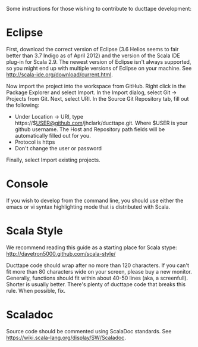 Some instructions for those wishing to contribute to ducttape development:

Eclipse
=======

First, download the correct version of Eclipse (3.6 Helios seems to fair better than 3.7 Indigo as of April 2012) and the version of the Scala IDE plug-in for Scala 2.9. The newest version of Eclipse isn't always supported, so you might end up with multiple versions of Eclipse on your machine. See http://scala-ide.org/download/current.html.

Now import the project into the workspace from GitHub. Right click in the Package Explorer and select Import. In the Import dialog, select Git -> Projects from Git. Next, select URI. In the Source Git Repository tab, fill out the following:

* Under Location -> URI, type https://$USER@github.com/jhclark/ducttape.git. Where $USER is your github username.  The Host and Repository path fields will be automatically filled out for you.
* Protocol is https 
* Don't change the user or password

Finally, select Import existing projects.

Console
=======

If you wish to develop from the command line, you should use either the emacs or vi syntax highlighting mode that is distributed with Scala.

Scala Style
===========

We recommend reading this guide as a starting place for Scala stype: http://davetron5000.github.com/scala-style/

Ducttape code should wrap after no more than 120 characters. If you can't fit more than 80 characters wide on your screen,
please buy a new monitor. Generally, functions should fit within about 40-50 lines (aka, a screenfull). Shorter is usually better.
There's plenty of ducttape code that breaks this rule. When possible, fix.

Scaladoc
========

Source code should be commented using ScalaDoc standards. See https://wiki.scala-lang.org/display/SW/Scaladoc.